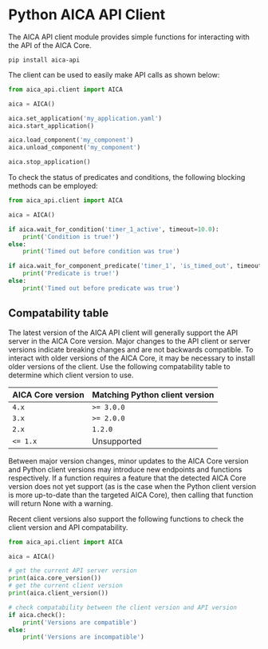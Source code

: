 # Python AICA API Client

The AICA API client module provides simple functions for interacting with the API of the AICA Core.

```shell
pip install aica-api
```

The client can be used to easily make API calls as shown below:

```python
from aica_api.client import AICA

aica = AICA()

aica.set_application('my_application.yaml')
aica.start_application()

aica.load_component('my_component')
aica.unload_component('my_component')

aica.stop_application()
```

To check the status of predicates and conditions, the following blocking methods can be employed:

```python
from aica_api.client import AICA

aica = AICA()

if aica.wait_for_condition('timer_1_active', timeout=10.0):
    print('Condition is true!')
else:
    print('Timed out before condition was true')

if aica.wait_for_component_predicate('timer_1', 'is_timed_out', timeout=10.0):
    print('Predicate is true!')
else:
    print('Timed out before predicate was true')
```

## Compatability table

The latest version of the AICA API client will generally support the API server in the AICA Core version.
Major changes to the API client or server versions indicate breaking changes and are not backwards compatible. To
interact with older versions of the AICA Core, it may be necessary to install older versions of the client.
Use the following compatability table to determine which client version to use.

| AICA Core version | Matching Python client version  |
|--------------------|---------------------------------|
| `4.x`              | `>= 3.0.0`                      |
| `3.x`              | `>= 2.0.0`                      |
| `2.x`              | `1.2.0`                         |
| `<= 1.x`           | Unsupported                     |

Between major version changes, minor updates to the AICA Core version and Python client versions may introduce new
endpoints and functions respectively. If a function requires a feature that the detected AICA Core version does not yet
support (as is the case when the Python client version is more up-to-date than the targeted AICA Core), then calling
that function will return None with a warning.

Recent client versions also support the following functions to check the client version and API compatability.

```python
from aica_api.client import AICA

aica = AICA()

# get the current API server version
print(aica.core_version())
# get the current client version
print(aica.client_version())

# check compatability between the client version and API version
if aica.check():
    print('Versions are compatible')
else:
    print('Versions are incompatible')
```
